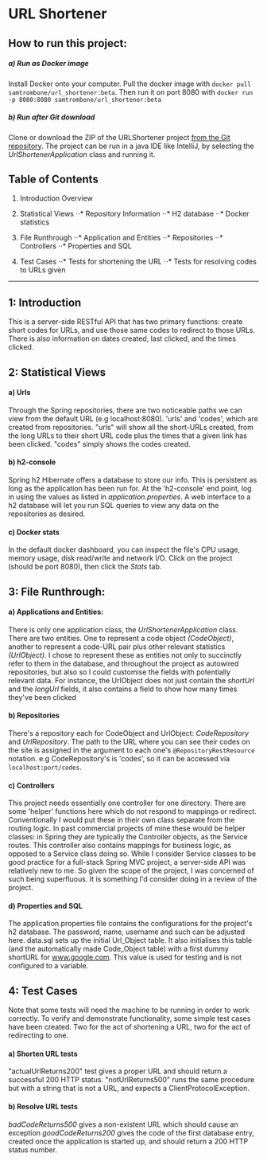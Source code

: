 # URL Shortener
## How to run this project:
##### a) Run as Docker image
Install Docker onto your computer. Pull the docker image with `docker pull samtrombone/url_shortener:beta`. Then run it on port 8080 with `docker run -p 8080:8080 samtrombone/url_shortener:beta`
##### b) Run after Git download
Clone or download the ZIP of the URLShortener project [from the Git repository](https://github.com/sam-o-floinn/URLShortener). The project can be run in a java IDE like IntelliJ, by selecting the *UrlShortenerApplication* class and running it.

## Table of Contents
1. Introduction Overview
2. Statistical Views
⋅⋅* Repository Information
⋅⋅* H2 database
⋅⋅* Docker statistics
3. File Runthrough
⋅⋅* Application and Entities
⋅⋅* Repositories
⋅⋅* Controllers
⋅⋅* Properties and SQL

4. Test Cases
⋅⋅* Tests for shortening the URL
⋅⋅* Tests for resolving codes to URLs given

---

## 1: Introduction
This is a server-side RESTful API that has two primary functions: create short codes for URLs, and use those same codes to redirect to those URLs. There is also information on dates created, last clicked, and the times clicked.

## 2: Statistical Views
#### a) Urls
Through the Spring repositories, there are two noticeable paths we can view from the default URL (e.g localhost:8080). 'urls' and 'codes', which are created from repositories.
"urls" will show all the short-URLs created, from the long URLs to their short URL code plus the times that a given link has been clicked. "codes" simply shows the codes created.
#### b) h2-console
Spring h2 Hibernate offers a database to store our info. This is persistent as long as the application has been run for. At the 'h2-console' end point, log in using the values as listed in *application.properties*. A web interface to a h2 database will let you run SQL queries to view any data on the repositories as desired.
#### c) Docker stats
In the default docker dashboard, you can inspect the file's CPU usage, memory usage, disk read/write and network I/O. Click on the project (should be port 8080), then click the *Stats* tab.

## 3: File Runthrough:
#### a) Applications and Entities:
There is only one application class, the *UrlShortenerApplication* class.
There are two entities. One to represent a code object *(CodeObject)*, another to represent a code-URL pair plus other relevant statistics *(UrlObject)*. I chose to represent these as entities not only to succinctly refer to them in the database, and throughout the project as autowired repositories, but also so I could customise the fields with potentially relevant data. For instance, the UrlObject does not just contain the *shortUrl* and the *longUrl* fields, it also contains a field to show how many times they've been clicked
#### b) Repositories
There's a repository each for CodeObject and UrlObject: *CodeRepository* and *UrlRepository*. The path to the URL where you can see their codes on the site is assigned in the argument to each one's `@RepositoryRestResource` notation. e.g CodeRepository's is 'codes', so it can be accessed via `localhost:port/codes`.
#### c) Controllers
This project needs essentially one controller for one directory.
There are some 'helper' functions here which do not respond to mappings or redirect. Conventionally I would put these in their own class separate from the routing logic. In past commercial projects of mine these would be helper classes: in Spring they are typically the Controller objects, as the Service routes.
This controller also contains mappings for business logic, as opposed to a Service class doing so. While I consider Service classes to be good practice for a full-stack Spring MVC project, a server-side API was relatively new to me. So given the scope of the project, I was concerned of such being superfluous. It is something I'd consider doing in a review of the project.
#### d) Properties and SQL
The application.properties file contains the configurations for the project's h2 database. The password, name, username and such can be adjusted here.
data.sql sets up the initial Url_Object table. It also initialises this table (and the automatically made Code_Object table) with a first dummy shortURL for www.google.com. This value is used for testing and is not configured to a variable.

## 4: Test Cases
Note that some tests will need the machine to be running in order to work correctly. 
To verify and demonstrate functionality, some simple test cases have been created. Two for the act of shortening a URL, two for the act of redirecting to one.
#### a) Shorten URL tests
"actualUrlReturns200" test gives a proper URL and should return a successful 200 HTTP status. 
"notUrlReturns500" runs the same procedure but with a string that is not a URL, and expects a ClientProtocolException.
#### b) Resolve URL tests
*badCodeReturns500* gives a non-existent URL which should cause an exception
*goodCodeReturns200* gives the code of the first database entry, created once the application is started up, and should return a 200 HTTP status number.